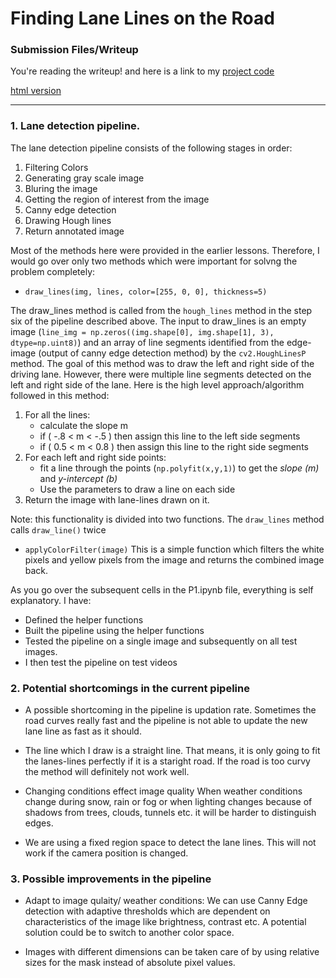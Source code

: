 # **Finding Lane Lines on the Road** 


[//]: # (Image References)


### Submission Files/Writeup

You're reading the writeup! and here is a link to my 
[project code](https://github.com/purnendu23/LaneDetection/blob/master/P1.ipynb)

[html version](https://github.com/purnendu23/LaneDetection/blob/master/P1.html)

---

### 1. Lane detection pipeline.

The lane detection pipeline consists of the following stages in order:

1. Filtering Colors
2. Generating gray scale image
3. Bluring the image
4. Getting the region of interest from the image
5. Canny edge detection
6. Drawing Hough lines
7. Return annotated image

Most of the methods here were provided in the earlier lessons. Therefore, I would go over only two methods which were important for solvng the problem completely:

* `draw_lines(img, lines, color=[255, 0, 0], thickness=5)`

The draw_lines method is called from the `hough_lines` method in the step six of the pipeline described above. The input to draw_lines is an empty image (`line_img = np.zeros((img.shape[0], img.shape[1], 3), dtype=np.uint8)`) and an array of line segments identified from the edge-image (output of canny edge detection method) by the `cv2.HoughLinesP` method.
The goal of this method was to draw the left and right side of the driving lane. However, there were multiple line segments detected on the left and right side of the lane. 
Here is the high level approach/algorithm followed in this method:
1. For all the lines:
    * calculate the slope m
    * if ( -.8 < m < -.5 ) then assign this line to the left side segments
    * if ( 0.5 < m < 0.8 ) then assign this line to the right side segments
2. For each left and right side points:
    * fit a line through the points (`np.polyfit(x,y,1)`) to get the _slope (m)_ and _y-intercept (b)_
    * Use the parameters to draw a line on each side
3. Return the image with lane-lines drawn on it.

Note: this functionality is divided into two functions. The `draw_lines` method calls `draw_line()` twice 
    
* `applyColorFilter(image)`
This is a simple function which filters the white pixels and yellow pixels from the image and returns the combined image back.

As you go over the subsequent cells in the P1.ipynb file, everything is self explanatory. I have:

* Defined the helper functions
* Built the pipeline using the helper functions
* Tested the pipeline on a single image and subsequently on all test images.
* I then test the pipeline on test videos

### 2. Potential shortcomings in the current pipeline

* A possible shortcoming in the pipeline is updation rate. Sometimes the road curves really fast and the pipeline is not able to update the new lane line as fast as it should.

* The line which I draw is a straight line. That means, it is only going to fit the lanes-lines perfectly if it is a staright road. If the road is too curvy the method will definitely not work well.

* Changing conditions effect image quality
When weather conditions change during snow, rain or fog or when lighting changes because of shadows from trees, clouds, tunnels etc. it will be harder to distinguish edges.

* We are using a fixed region space to detect the lane lines. This will not work if the camera position is changed.

### 3. Possible improvements in the pipeline

* Adapt to image qulaity/ weather conditions:
We can use Canny Edge detection with adaptive thresholds which are dependent on characteristics of the image like brightness, contrast etc. A potential solution could be to switch to another color space.

* Images with different dimensions can be taken care of by using relative sizes for the mask instead of absolute pixel values.
